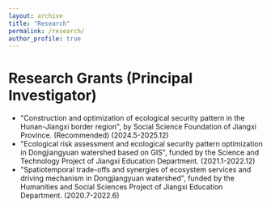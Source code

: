 ```yaml
---
layout: archive
title: "Research"
permalink: /research/
author_profile: true
---
```


Research Grants (Principal Investigator)
=====
* "Construction and optimization of ecological security pattern in the Hunan-Jiangxi border region", by Social Science Foundation of Jiangxi Province. (Recommended) (2024.5-2025.12)
* "Ecological risk assessment and ecological security pattern optimization in Dongjiangyuan watershed based on GIS", funded by the Science and Technology Project of Jiangxi Education Department. (2021.1-2022.12)
* "Spatiotemporal trade-offs and synergies of ecosystem services and driving mechanism in Dongjiangyuan watershed", funded by the Humanities and Social Sciences Project of Jiangxi Education Department. (2020.7-2022.6)
